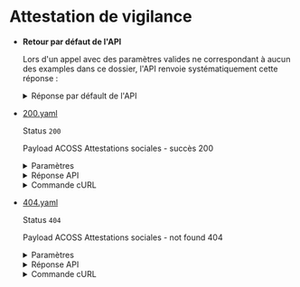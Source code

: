 # Attestation de vigilance
* __Retour par défaut de l'API__

  Lors d'un appel avec des paramètres valides ne correspondant à aucun des examples dans ce dossier, l'API renvoie systématiquement cette réponse :


  <details><summary>Réponse par défault de l'API</summary>
  <p>

  ```json
  {
    "data": {
      "document_url": "https://storage.entreprise.api.gouv.fr/siade/1569139162-b99824d9c764aae19a862a0af-attestation_vigilance_acoss.pdf",
      "expires_in": 7889238
    },
    "links": {
    },
    "meta": {
    }
  }
  ```

  </p>
  </details>

* [200.yaml](200.yaml)

  Status `200`

  Payload ACOSS Attestations sociales - succès 200

  <details><summary>Paramètres</summary>
  <p>

  ```json
  {
    "siren": "418166096"
  }
  ```

  </p>
  </details>

  <details><summary>Réponse API</summary>
  <p>

  ```json
  {
    "data": {
      "document_url": "https://entreprise.api.gouv.fr/files/attestation-sociale-urssaf-exemple.pdf",
      "expires_in": 7889238
    },
    "links": {
    },
    "meta": {
    }
  }
  ```

  </p>
  </details>

  <details><summary>Commande cURL</summary>
  <p>

  ```bash
  curl -H "Authorization: Bearer $token" \
    -G -d 'recipient=10000001700010' -d 'context=Contexte+de+la+requ%C3%AAte' -d 'object=Objet+de+la+requ%C3%AAte' \
    --url "https://staging.entreprise.api.gouv.fr/v3/urssaf/unites_legales/418166096/attestation_vigilance"
  ```

  </p>
  </details>
* [404.yaml](404.yaml)

  Status `404`

  Payload ACOSS Attestations sociales - not found 404

  <details><summary>Paramètres</summary>
  <p>

  ```json
  {
    "siren": "000000000"
  }
  ```

  </p>
  </details>

  <details><summary>Réponse API</summary>
  <p>

  ```json
  {
    "errors": [
      {
        "code": "04003",
        "title": "Entité non trouvée",
        "detail": "Le siret ou siren indiqué n'existe pas, n'est pas connu ou ne comporte aucune information pour cet appel",
        "meta": {
          "provider": "ACOSS",
          "provider_errors": [
            {
              "code": "FUNC517",
              "message": "Le Siren est inconnu",
              "description": "Le siren est inconnu du SI Attestations, radié ou hors périmètre"
            }
          ]
        }
      }
    ]
  }
  ```

  </p>
  </details>

  <details><summary>Commande cURL</summary>
  <p>

  ```bash
  curl -H "Authorization: Bearer $token" \
    -G -d 'recipient=10000001700010' -d 'context=Contexte+de+la+requ%C3%AAte' -d 'object=Objet+de+la+requ%C3%AAte' \
    --url "https://staging.entreprise.api.gouv.fr/v3/urssaf/unites_legales/000000000/attestation_vigilance"
  ```

  </p>
  </details>
